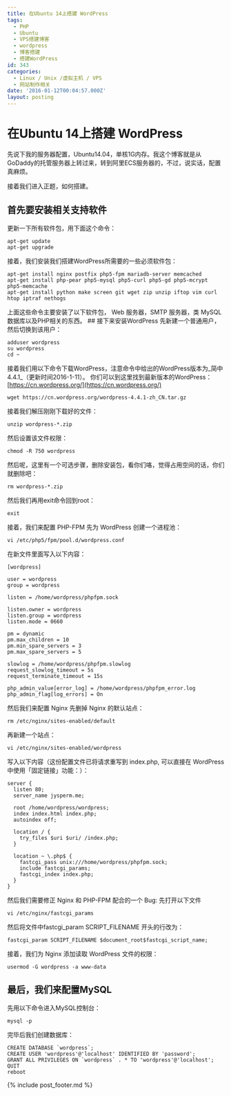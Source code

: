 ```yaml
---
title: 在Ubuntu 14上搭建 WordPress
tags:
  - PHP
  - Ubuntu
  - VPS搭建博客
  - wordpress
  - 博客搭建
  - 搭建WordPress
id: 343
categories:
  - Linux / Unix /虚拟主机 / VPS
  - 网站制作相关
date: '2016-01-12T00:04:57.000Z'
layout: posting
---
```


# 在Ubuntu 14上搭建 WordPress

先说下我的服务器配置，Ubuntu14.04，单核1G内存。我这个博客就是从GoDaddy的托管服务器上转过来，转到阿里ECS服务器的，不过，说实话，配置真麻烦。

接着我们进入正题，如何搭建。

## 首先要安装相关支持软件

更新一下所有软件包，用下面这个命令：

```text
apt-get update
apt-get upgrade
```

 接着，我们安装我们搭建WordPress所需要的一些必须软件包：

```text
apt-get install nginx postfix php5-fpm mariadb-server memcached
apt-get install php-pear php5-mysql php5-curl php5-gd php5-mcrypt php5-memcache
apt-get install python make screen git wget zip unzip iftop vim curl htop iptraf nethogs
```

 上面这些命令主要安装了以下软件包， Web 服务器，SMTP 服务器，类 MySQL 数据库以及PHP相关的东西。 \#\# 接下来安装WordPress 先新建一个普通用户，然后切换到该用户：

```text
adduser wordpress
su wordpress
cd ~
```

 接着我们用以下命令下载WordPress，注意命令中给出的WordPress版本为_简中4.4.1_（更新时间2016-1-11）。 你们可以到这里找到最新版本的WordPress：[https://cn.wordpress.org/](https://cn.wordpress.org/)

```text
wget https://cn.wordpress.org/wordpress-4.4.1-zh_CN.tar.gz
```

 接着我们解压刚刚下载好的文件：

```text
unzip wordpress-*.zip
```

 然后设置该文件权限：

```text
chmod -R 750 wordpress
```

 然后呢，这里有一个可选步骤，删除安装包，看你们咯，觉得占用空间的话，你们就删除吧：

```text
rm wordpress-*.zip
```

 然后我们再用exit命令回到root：

```text
exit
```

 接着，我们来配置 PHP-FPM 先为 WordPress 创建一个进程池：

```text
vi /etc/php5/fpm/pool.d/wordpress.conf
```

 在新文件里面写入以下内容：

```text
[wordpress]

user = wordpress
group = wordpress

listen = /home/wordpress/phpfpm.sock

listen.owner = wordpress
listen.group = wordpress
listen.mode = 0660

pm = dynamic
pm.max_children = 10
pm.min_spare_servers = 3
pm.max_spare_servers = 5

slowlog = /home/wordpress/phpfpm.slowlog
request_slowlog_timeout = 5s
request_terminate_timeout = 15s

php_admin_value[error_log] = /home/wordpress/phpfpm_error.log
php_admin_flag[log_errors] = On
```

 然后我们来配置 Nginx 先删掉 Nginx 的默认站点：

```text
rm /etc/nginx/sites-enabled/default
```

 再新建一个站点：

```text
vi /etc/nginx/sites-enabled/wordpress
```

 写入以下内容（这份配置文件已将请求重写到 index.php, 可以直接在 WordPress 中使用「固定链接」功能：）：

```text
server {
  listen 80;
  server_name jysperm.me;

  root /home/wordpress/wordpress;
  index index.html index.php;
  autoindex off;

  location / {
    try_files $uri $uri/ /index.php;
  } 

  location ~ \.php$ { 
    fastcgi_pass unix:///home/wordpress/phpfpm.sock;
    include fastcgi_params;
    fastcgi_index index.php;
  }
}
```

 然后我们需要修正 Nginx 和 PHP-FPM 配合的一个 Bug: 先打开以下文件

```text
vi /etc/nginx/fastcgi_params
```

 然后将文件中fastcgi_param SCRIPT_FILENAME 开头的行改为：

```text
fastcgi_param SCRIPT_FILENAME $document_root$fastcgi_script_name;
```

 接着，我们为 Nginx 添加读取 WordPress 文件的权限：

```text
usermod -G wordpress -a www-data
```

## 最后，我们来配置MySQL

先用以下命令进入MySQL控制台：

```
mysql -p
```

完毕后我们创建数据库：

    CREATE DATABASE `wordpress`;
    CREATE USER 'wordpress'@'localhost' IDENTIFIED BY 'password';
    GRANT ALL PRIVILEGES ON `wordpress` . * TO 'wordpress'@'localhost';
    QUIT
    reboot



{% include post_footer.md %}